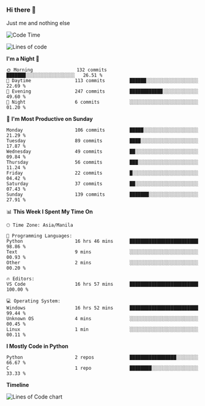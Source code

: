 ### Hi there 👋

Just me and nothing else


<!--START_SECTION:waka-->
![Code Time](http://img.shields.io/badge/Code%20Time-94%20hrs%2020%20mins-blue)

![Lines of code](https://img.shields.io/badge/From%20Hello%20World%20I%27ve%20Written-1.3%20million%20lines%20of%20code-blue)

**I'm a Night 🦉** 

```text
🌞 Morning                132 commits         ███████░░░░░░░░░░░░░░░░░░   26.51 % 
🌆 Daytime                113 commits         ██████░░░░░░░░░░░░░░░░░░░   22.69 % 
🌃 Evening                247 commits         ████████████░░░░░░░░░░░░░   49.60 % 
🌙 Night                  6 commits           ░░░░░░░░░░░░░░░░░░░░░░░░░   01.20 % 
```
📅 **I'm Most Productive on Sunday** 

```text
Monday                   106 commits         █████░░░░░░░░░░░░░░░░░░░░   21.29 % 
Tuesday                  89 commits          ████░░░░░░░░░░░░░░░░░░░░░   17.87 % 
Wednesday                49 commits          ██░░░░░░░░░░░░░░░░░░░░░░░   09.84 % 
Thursday                 56 commits          ███░░░░░░░░░░░░░░░░░░░░░░   11.24 % 
Friday                   22 commits          █░░░░░░░░░░░░░░░░░░░░░░░░   04.42 % 
Saturday                 37 commits          ██░░░░░░░░░░░░░░░░░░░░░░░   07.43 % 
Sunday                   139 commits         ███████░░░░░░░░░░░░░░░░░░   27.91 % 
```


📊 **This Week I Spent My Time On** 

```text
🕑︎ Time Zone: Asia/Manila

💬 Programming Languages: 
Python                   16 hrs 46 mins      █████████████████████████   98.86 % 
Text                     9 mins              ░░░░░░░░░░░░░░░░░░░░░░░░░   00.93 % 
Other                    2 mins              ░░░░░░░░░░░░░░░░░░░░░░░░░   00.20 % 

🔥 Editors: 
VS Code                  16 hrs 57 mins      █████████████████████████   100.00 % 

💻 Operating System: 
Windows                  16 hrs 52 mins      █████████████████████████   99.44 % 
Unknown OS               4 mins              ░░░░░░░░░░░░░░░░░░░░░░░░░   00.45 % 
Linux                    1 min               ░░░░░░░░░░░░░░░░░░░░░░░░░   00.11 % 
```

**I Mostly Code in Python** 

```text
Python                   2 repos             █████████████████░░░░░░░░   66.67 % 
C                        1 repo              ████████░░░░░░░░░░░░░░░░░   33.33 % 
```



**Timeline**

![Lines of Code chart](https://raw.githubusercontent.com/mauring55/mauring55/main/assets/bar_graph.png)


<!--END_SECTION:waka-->

